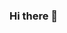 ### Hi there 👋

<!--
**lucaspianaro/lucaspianaro** is a ✨ _special_ ✨ repository because its `README.md` (this file) appears on your GitHub profile.

[![Twitter Badge](https://img.shields.io/badge/-Twitter-1ca0f1?style=flat-square&labelColor=1ca0f1&logo=twitter&logoColor=white&link=https://twitter.com/felipefialho_)](https://twitter.com/lucas_pianaro)


